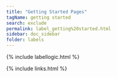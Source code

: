 ```yaml
---
title: "Getting Started Pages"
tagName: getting started
search: exclude
permalink: label_getting%20started.html
sidebar: doc_sidebar
folder: labels
---
```

{% include labellogic.html %}

{% include links.html %}
